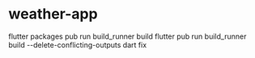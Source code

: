 # weather-app

flutter packages pub run build_runner build
flutter pub run build_runner build --delete-conflicting-outputs
dart fix